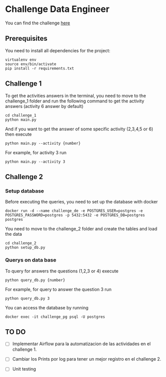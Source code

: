 # Challenge Data Engineer

You can find the challenge [here](https://github.com/danieldhats7/Data_engineer_challenge/blob/master/Challenge_Engineer%20(17).pdf)

## Prerequisites 
You need to install all dependencies for the project:
```
virtualenv env
source env/bin/activate
pip install -r requirements.txt
```
## Challenge 1
To get the activities answers in the terminal, you need to move to the challenge_1 folder and run the following command to get the activity answers (activity 6 answer by default)
```
cd challenge_1
python main.py
```
And if you want to get the answer of some specific activity (2,3,4,5 or 6) then execute
```
python main.py --activity {number}
```
For example, for activity 3 run
```
python main.py --activity 3
```
## Challenge 2

### Setup database
Before executing the queries, you need to set up the database with docker
```
docker run -d --name challenge_de -e POSTGRES_USER=postgres -e POSTGRES_PASSWORD=postgres -p 5432:5432 -e POSTGRES_DB=postgres postgres
```
You need to move to the challenge_2 folder and create the tables and load the data
```
cd challenge_2
python setup_db.py
```
### Querys on data base
To query for answers the questions (1,2,3 or 4) execute
```
python query_db.py {number}
```
For example, for query to answer the question 3 run
```
python query_db.py 3
```
You can access the database by running
```
docker exec -it challenge_pg psql -U postgres
```

## TO DO

- [ ] Implementar Airflow para la automatizacion de las actividades en el challenge 1.
- [ ] Cambiar los Prints por log para tener un mejor registro en el challenge 2.
- [ ] Unit testing

